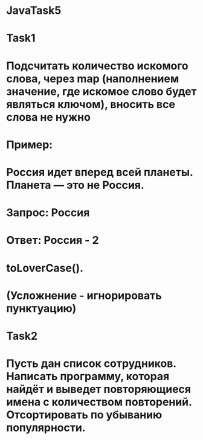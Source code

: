 # JavaTask5
# Task1
# Подсчитать количество искомого слова, через map (наполнением значение, где искомое слово будет являться ключом), вносить все слова не нужно
# Пример:
# Россия идет вперед всей планеты. Планета — это не Россия.
# Запрос: Россия
# Ответ: Россия - 2
# toLoverCase().
# (Усложнение - игнорировать пунктуацию)
# Task2
# Пусть дан список сотрудников. Написать программу, которая найдёт и выведет повторяющиеся имена с количеством повторений. Отсортировать по убыванию популярности.
